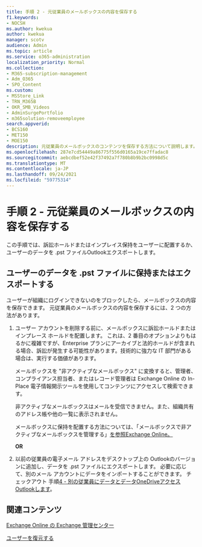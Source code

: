```yaml
---
title: 手順 2 - 元従業員のメールボックスの内容を保存する
f1.keywords:
- NOCSH
ms.author: kwekua
author: kwekua
manager: scotv
audience: Admin
ms.topic: article
ms.service: o365-administration
localization_priority: Normal
ms.collection:
- M365-subscription-management
- Adm_O365
- SPO_Content
ms.custom:
- MSStore_Link
- TRN_M365B
- OKR_SMB_Videos
- AdminSurgePortfolio
- m365solution-removeemployee
search.appverid:
- BCS160
- MET150
- MOE150
description: 元従業員のメールボックスのコンテンツを保存する方法について説明します。
ms.openlocfilehash: 287e7cd54449a86775f556d0165a19ce7ffadac8
ms.sourcegitcommit: aebcdbef52e42f37492a7f780b8b9b2bc0998d5c
ms.translationtype: MT
ms.contentlocale: ja-JP
ms.lasthandoff: 09/24/2021
ms.locfileid: "59775314"
---
```

# <a name="step-2---save-the-contents-of-a-former-employees-mailbox"></a>手順 2 - 元従業員のメールボックスの内容を保存する

この手順では、訴訟ホールドまたはインプレイス保持をユーザーに配置するか、ユーザーのデータを .pst ファイルOutlookエクスポートします。

## <a name="place-hold-or-export-users-data-to-a-pst-file"></a>ユーザーのデータを .pst ファイルに保持またはエクスポートする

ユーザーが組織にログインできないのをブロックしたら、メールボックスの内容を保存できます。 元従業員のメールボックスの内容を保存するには、2 つの方法があります。
  
1. ユーザー アカウントを削除する前に、メールボックスに訴訟ホールドまたはインプレース ホールドを配置します。 これは、2 番目のオプションよりもはるかに複雑ですが、Enterprise プランにアーカイブと法的ホールドが含まれる場合、訴訟が発生する可能性があります。技術的に強力な IT 部門がある場合は、実行する価値があります。

    メールボックスを "非アクティブなメールボックス" に変換すると、管理者、コンプライアンス担当者、またはレコード管理者は Exchange Online の In-Place 電子情報開示ツールを使用してコンテンツにアクセスして検索できます。

    非アクティブなメールボックスはメールを受信できません。また、組織共有のアドレス帳や他の一覧に表示されません。

    メールボックスに保持を配置する方法については、「メールボックスで非アクティブなメールボックスを管理する」[を参照Exchange Online。](../../compliance/create-and-manage-inactive-mailboxes.md)

    **OR**

2. 以前の従業員の電子メール アドレスをデスクトップ上の Outlookのバージョンに追加し、データを .pst ファイルにエクスポートします。 必要に応じて、別のメール アカウントにデータをインポートすることができます。 チェックアウト 手順[4 - 別の従業員にデータとデータOneDriveアクセスOutlookします](remove-former-employee-step-4.md)。

## <a name="related-content"></a>関連コンテンツ

[Exchange Online の Exchange 管理センター](/exchange/exchange-admin-center)

[ユーザーを復元する](restore-user.md)
